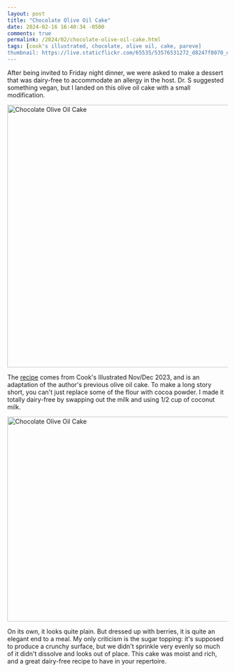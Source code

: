 ```yaml
---
layout: post
title: "Chocolate Olive Oil Cake"
date: 2024-02-16 16:40:34 -0500
comments: true
permalink: /2024/02/chocolate-olive-oil-cake.html
tags: [cook's illustrated, chocolate, olive oil, cake, pareve]
thumbnail: https://live.staticflickr.com/65535/53576531272_d8247f8070_q.jpg
---
```


After being invited to Friday night dinner, we were asked to make
a dessert that was dairy-free to accommodate an allergy in the host.
Dr. S suggested something vegan, but I landed on this olive oil cake
with a small modification.

<a data-flickr-embed="true" href="https://www.flickr.com/photos/gnuf/53577839955/in/dateposted/" title="Chocolate Olive Oil Cake"><img src="https://live.staticflickr.com/65535/53577839955_223094c604_c.jpg" width="800" height="600" alt="Chocolate Olive Oil Cake"/></a><script async src="//embedr.flickr.com/assets/client-code.js" charset="utf-8"></script>

The [recipe](https://www.pressreader.com/usa/the-week-us/20231208/282170770911094)
comes from Cook's Illustrated Nov/Dec 2023, and is an adaptation of
the author's previous olive oil cake. To make a long story short, you
can't just replace some of the flour with cocoa powder. I made it
totally dairy-free by swapping out the milk and using 1/2 cup of
coconut milk.

<a data-flickr-embed="true" href="https://www.flickr.com/photos/gnuf/53576531272/in/photostream/" title="Chocolate Olive Oil Cake"><img src="https://live.staticflickr.com/65535/53576531272_d8247f8070_c.jpg" width="800" height="468" alt="Chocolate Olive Oil Cake"/></a><script async src="//embedr.flickr.com/assets/client-code.js" charset="utf-8"></script>

On its own, it looks quite plain. But dressed up with berries, it is
quite an elegant end to a meal. My only criticism is the sugar topping:
it's supposed to produce a crunchy surface, but we didn't sprinkle 
very evenly so much of it didn't dissolve and looks out of place.
This cake was moist and rich, and a great dairy-free recipe to have 
in your repertoire.
